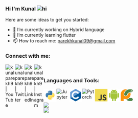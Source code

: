 ### Hi I'm Kunal <img src="https://user-images.githubusercontent.com/1303154/88677602-1635ba80-d120-11ea-84d8-d263ba5fc3c0.gif" width="28px" alt="hi">

Here are some ideas to get you started:

- 🔭 I’m currently working on Hybrid language
- 🌱 I’m currently learning flutter
- 📫 How to reach me: parekhkunal09@gmail.com

### Connect with me:

<img align="left" alt="kunalparekh9 | YouTube" width="30px" src="https://cdn.jsdelivr.net/npm/simple-icons@v3/icons/youtube.svg" />
<img align="left" alt="kunalparekh9 | Twitter" width="30px" src="https://cdn.jsdelivr.net/npm/simple-icons@v3/icons/twitter.svg" />
<img align="left" alt="kunalparekh9 | LinkedIn" width="30px" src="https://cdn.jsdelivr.net/npm/simple-icons@v3/icons/linkedin.svg" />
<img align="left" alt="kunalparekh9 | Instagram" width="30px" src="https://www.instagram.com/_kunalparekh_/" />

<br />

### Languages and Tools:

<img align="left" alt="Python" width="40px" src="https://raw.githubusercontent.com/github/explore/80688e429a7d4ef2fca1e82350fe8e3517d3494d/topics/python/python.png"/>
<img align="left" alt="Jupyter" width="40px" src="https://upload.wikimedia.org/wikipedia/commons/thumb/3/38/Jupyter_logo.svg/883px-Jupyter_logo.svg.png"/>
<img align="left" alt="C++" width="40px" src="https://github.com/devicons/devicon/blob/master/icons/c/c-original.svg"/>
<img align="left" alt="Pytorch" width="40px" src="https://pytorch.org/assets/images/pytorch-logo.png"/>
<img align="left" alt="JavaScript" width="40px" src="https://github.com/devicons/devicon/blob/master/icons/javascript/javascript-original.svg"/>
<img align="left" alt="Android" width="40px" src="https://github.com/devicons/devicon/blob/master/icons/android/android-original.svg"/>
<img  alt="PyCharm" width="40px" src="https://github.com/devicons/devicon/blob/master/icons/pycharm/pycharm-original.svg"/>

<br/>
<section>
<img align="left" width="47%" src="https://github-readme-stats.vercel.app/api?username=kunalparekh9&show_icons=true&theme=radical "/>

<img align="left"  width="47%" src="https://github-readme-stats.vercel.app/api/top-langs/?username=kunalparekh9&layout=compact)](https://github.com/anuraghazra/github-readme-stats "/>
<section/>


